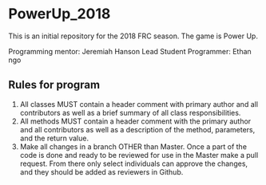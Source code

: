 # PowerUp_2018
This is an initial repository for the 2018 FRC season. The game is Power Up.

Programming mentor: Jeremiah Hanson
Lead Student Programmer: Ethan ngo

## Rules for program
1) All classes MUST contain a header comment with primary author and all contributors as well as a brief summary of all class responsibilities.
2) All methods MUST contain a header comment with the primary author and all contributors as well as a description of the method, parameters, and the return value.
3) Make all changes in a branch OTHER than Master. Once a part of the code is done and ready to be reviewed for use in the Master make a pull request. From there only select individuals can approve the changes, and they should be added as reviewers in Github.